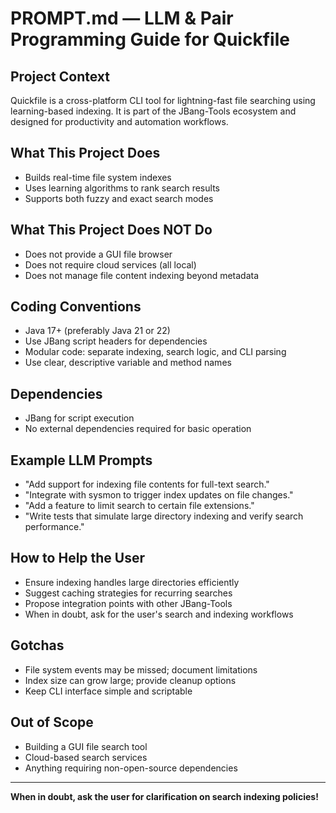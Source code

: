 # PROMPT.md — LLM & Pair Programming Guide for Quickfile

## Project Context

Quickfile is a cross-platform CLI tool for lightning-fast file searching using learning-based indexing. It is part of the JBang-Tools ecosystem and designed for productivity and automation workflows.

## What This Project Does

- Builds real-time file system indexes
- Uses learning algorithms to rank search results
- Supports both fuzzy and exact search modes

## What This Project Does NOT Do

- Does not provide a GUI file browser
- Does not require cloud services (all local)
- Does not manage file content indexing beyond metadata

## Coding Conventions

- Java 17+ (preferably Java 21 or 22)
- Use JBang script headers for dependencies
- Modular code: separate indexing, search logic, and CLI parsing
- Use clear, descriptive variable and method names

## Dependencies

- JBang for script execution
- No external dependencies required for basic operation

## Example LLM Prompts

- "Add support for indexing file contents for full-text search."
- "Integrate with sysmon to trigger index updates on file changes."
- "Add a feature to limit search to certain file extensions."
- "Write tests that simulate large directory indexing and verify search performance."

## How to Help the User

- Ensure indexing handles large directories efficiently
- Suggest caching strategies for recurring searches
- Propose integration points with other JBang-Tools
- When in doubt, ask for the user's search and indexing workflows

## Gotchas

- File system events may be missed; document limitations
- Index size can grow large; provide cleanup options
- Keep CLI interface simple and scriptable

## Out of Scope

- Building a GUI file search tool
- Cloud-based search services
- Anything requiring non-open-source dependencies

---

**When in doubt, ask the user for clarification on search indexing policies!** 